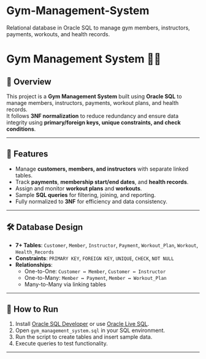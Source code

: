 # Gym-Management-System
Relational database in Oracle SQL to manage gym members, instructors, payments, workouts, and health records.
# Gym Management System 🏋️‍♂️

## 📌 Overview
This project is a **Gym Management System** built using **Oracle SQL** to manage members, instructors, payments, workout plans, and health records.  
It follows **3NF normalization** to reduce redundancy and ensure data integrity using **primary/foreign keys, unique constraints, and check conditions**.

---

## 📂 Features
- Manage **customers, members, and instructors** with separate linked tables.
- Track **payments**, **membership start/end dates**, and **health records**.
- Assign and monitor **workout plans** and **workouts**.
- Sample **SQL queries** for filtering, joining, and reporting.
- Fully normalized to **3NF** for efficiency and data consistency.

---

## 🛠 Database Design
- **7+ Tables**: `Customer`, `Member`, `Instructor`, `Payment`, `Workout_Plan`, `Workout`, `Health_Records`
- **Constraints**: `PRIMARY KEY`, `FOREIGN KEY`, `UNIQUE`, `CHECK`, `NOT NULL`
- **Relationships**:
  - One-to-One: `Customer ↔ Member`, `Customer ↔ Instructor`
  - One-to-Many: `Member ↔ Payment`, `Member ↔ Workout_Plan`
  - Many-to-Many via linking tables
---

## 🚀 How to Run
1. Install [Oracle SQL Developer](https://www.oracle.com/tools/downloads/sqldev-downloads.html) or use [Oracle Live SQL](https://livesql.oracle.com/).
2. Open `gym_management_system.sql` in your SQL environment.
3. Run the script to create tables and insert sample data.
4. Execute queries to test functionality.

---


